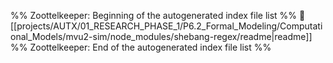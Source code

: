 %% Zoottelkeeper: Beginning of the autogenerated index file list  %%
📄 [[projects/AUTX/01_RESEARCH_PHASE_1/P6.2_Formal_Modeling/Computational_Models/mvu2-sim/node_modules/shebang-regex/readme|readme]]
%% Zoottelkeeper: End of the autogenerated index file list  %%
